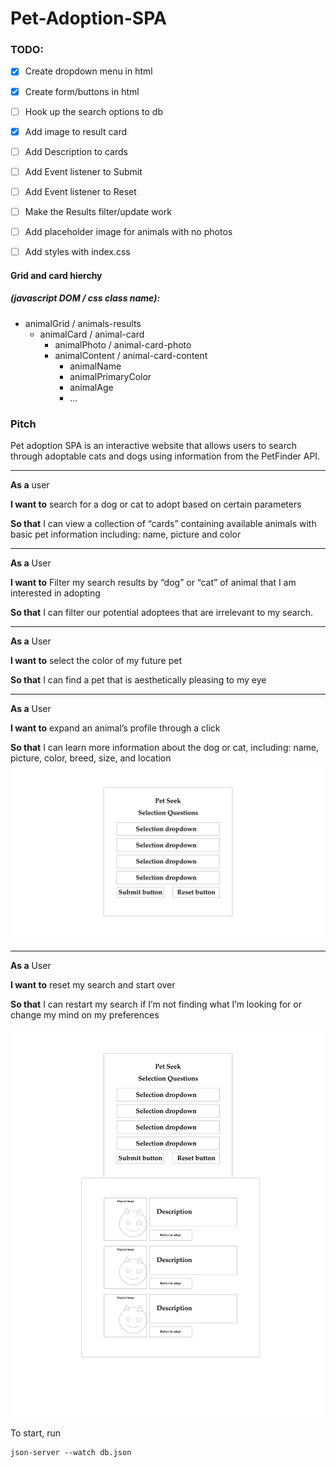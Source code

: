 # Pet-Adoption-SPA


### TODO:
- [x] Create dropdown menu in html
- [x] Create form/buttons in html
- [ ] Hook up the search options to db
- [x] Add image to result card
- [ ] Add Description to cards
- [ ] Add Event listener to Submit
- [ ] Add Event listener to Reset
- [ ] Make the Results filter/update work
- [ ] Add placeholder image for animals with no photos
- [ ] Add styles with index.css


#### Grid and card hierchy
##### (javascript DOM / css class name): 
- animalGrid / animals-results
  - animalCard / animal-card
    - animalPhoto / animal-card-photo
    - animalContent / animal-card-content
      - animalName 
      - animalPrimaryColor
      - animalAge
      - ... 



### Pitch

Pet adoption SPA is an interactive website that allows users to search through adoptable cats and dogs using information from the PetFinder API.

---

**As a** user 

**I want to** search for a dog or cat to adopt based on certain parameters

**So that** I can view a collection of  “cards” containing available animals with basic pet information including: name, picture and color

---

**As a** User

**I want to** Filter my search results by “dog” or “cat” of animal that I am interested in adopting

**So that** I can filter our potential adoptees that are irrelevant to my search.

---

**As a** User

**I want to** select the color of my future pet

**So that** I can find a pet that is aesthetically pleasing to my eye

---

**As a** User

**I want to** expand an animal’s profile through a click

**So that** I can learn more information about the dog or cat, including: name, picture, color,  breed, size, and location
![Alt text](./assets/wireframe/Search.png)

---

**As a** User

**I want to** reset my search and start over

**So that** I can restart my search if I’m not finding what I’m looking for or change my mind on my preferences

![Alt text](./assets/wireframe/Results.png)


To start, run 
``` 
json-server --watch db.json 
```



